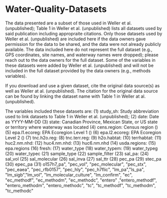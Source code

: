 # Water-Quality-Datasets

The data presented are a subset of those used in Weller et al. (unpublished); Table 1 in Weller et al. (unpublished) lists all datasets used by said publication including appropraite citations. Only those datasets used by Weller et al. (unpublished) are included here if the data owners gave permission for the data to be shared, and the data were not already publicly available. The data included here do not represent the full dataset (e.g., GPS coordinates, site names, and waterway names were dropped); please reach out to the data owners for the full dataset. Some of the variables in these datasets were added by Weller et al. (unpublished) and will not be included in the full dataset provided by the data owners (e.g., methods variables). 

If you download and use a given dataset, cite the original data source(s) as well as Weller at al. (unpublished). The citation for the original data source can be found by linking the dataset name with Table 1 in Weller at al. (unpublished).

The variables included these datasets are:
(1) study_sh: Study abbreviation used to link datasets to Table 1 in Weller et al. (unpublished);
(2) date: Date as YYYY-MM-DD
(3) state: Canadian Province, Mexican State, or US state or territory where waterway was located
(4) cens.region: Census region ()
(5) epa.l1.ecoreg: EPA Ecoregion Level 1 ()
(6) epa.l2.ecoreg: EPA Ecoregion Level 2 ()
(7) tnc.h2o.reg:
(8) tnc.terr.reg:
(9) h2o.habtat:
(10) terrhabtat:
(11) huc2.nm.nhd: 
(12) huc4.nm.nhd:
(13) huc6.nm.nhd
(14) usda.regions:
(15) epa.regions
(16) fresh:
(17) water_type
(18) water_typem:
(19) water_typeg
(20) water_typec
(21) sample_type
(22) sample_filter
(23) sal_pa:
(24) sal_vol
(25) sal_molecular
(26) sal_inva
(27) sal_ttr
(28) pec_pa
(29) stec_pa
(30) epec_pa
(31) o157h7_pa", "pec_vol", "pec_molecular", "pec_stx", "pec_eaea", "pec_rfb0157", "pec_hly", "pec_h7flic",
                 "lm_pa","ls_pa", "lm_sigb","lm_vol", "lm_molecular_culture", "lm_confirm", "ec", "ec_methodf", "ec_methodm", "ec_methodc",
                 "entero" ,"entero_methodf", "entero_methodm", "entero_methodc",
                 "tc", "tc_methodf", "tc_methodm", "tc_methodc"


